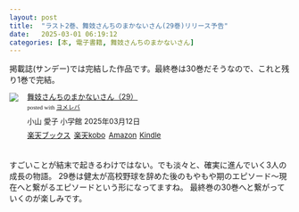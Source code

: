 ```yaml
---
layout: post
title:  "ラスト2巻、舞妓さんちのまかないさん(29巻)リリース予告"
date:   2025-03-01 06:19:12
categories: [本, 電子書籍, 舞妓さんちのまかないさん]
---
```


掲載誌(サンデー)では完結した作品です。最終巻は30巻だそうなので、これと残り1巻で完結。

<!--more-->

<div class="booklink-box" style="text-align:left;padding-bottom:20px;font-size:small;zoom: 1;overflow: hidden;"><div class="booklink-image" style="float:left;margin:0 15px 10px 0;"><a href="//af.moshimo.com/af/c/click?a_id=1175594&p_id=56&pc_id=56&pl_id=637&s_v=b5Rz2P0601xu&url=http%3A%2F%2Fbooks.rakuten.co.jp%2Frb%2F18142292%2F%3Frafcid%3Dwsc_b_bs_1051722217600006323" target="_blank" ><img src="https://thumbnail.image.rakuten.co.jp/@0_mall/book/cabinet/0013/9784098540013_1_6.jpg?_ex=200x200" style="border: none;" /></a><img src="//i.moshimo.com/af/i/impression?a_id=1175594&p_id=56&pc_id=56&pl_id=637" width="1" height="1" style="border:none;"></div><div class="booklink-info" style="line-height:120%;zoom: 1;overflow: hidden;"><div class="booklink-name" style="margin-bottom:10px;line-height:120%"><a href="//af.moshimo.com/af/c/click?a_id=1175594&p_id=56&pc_id=56&pl_id=637&s_v=b5Rz2P0601xu&url=http%3A%2F%2Fbooks.rakuten.co.jp%2Frb%2F18142292%2F%3Frafcid%3Dwsc_b_bs_1051722217600006323" target="_blank" >舞妓さんちのまかないさん（29）</a><img src="//i.moshimo.com/af/i/impression?a_id=1175594&p_id=56&pc_id=56&pl_id=637" width="1" height="1" style="border:none;"><div class="booklink-powered-date" style="font-size:8pt;margin-top:5px;font-family:verdana;line-height:120%">posted with <a href="https://yomereba.com" rel="nofollow" target="_blank">ヨメレバ</a></div></div><div class="booklink-detail" style="margin-bottom:5px;">小山 愛子 小学館 2025年03月12日    </div><div class="booklink-link2" style="margin-top:10px;"><div class="shoplinkrakuten" style="display:inline;margin-right:5px"><a href="//af.moshimo.com/af/c/click?a_id=1175594&p_id=56&pc_id=56&pl_id=637&s_v=b5Rz2P0601xu&url=http%3A%2F%2Fbooks.rakuten.co.jp%2Frb%2F18142292%2F%3Frafcid%3Dwsc_b_bs_1051722217600006323" target="_blank" >楽天ブックス</a><img src="//i.moshimo.com/af/i/impression?a_id=1175594&p_id=56&pc_id=56&pl_id=637" width="1" height="1" style="border:none;"></div><div class="shoplinkrakukobo" style="display:inline;margin-right:5px"><a href="//af.moshimo.com/af/c/click?a_id=1175594&p_id=56&pc_id=56&pl_id=637&s_v=b5Rz2P0601xu&url=https%3A%2F%2Fbooks.rakuten.co.jp%2Frk%2Fcc8bcea390493b7c92efb69d1b8455da%2F%3Frafcid%3Dwsc_k_eb_1051722217600006323" target="_blank" >楽天kobo</a><img src="//i.moshimo.com/af/i/impression?a_id=1175594&p_id=56&pc_id=56&pl_id=637" width="1" height="1" style="border:none;"></div><div class="shoplinkamazon" style="display:inline;margin-right:5px"><a href="//af.moshimo.com/af/c/click?a_id=920708&p_id=170&pc_id=185&pl_id=4062&s_v=b5Rz2P0601xu&url=https%3A%2F%2Fwww.amazon.co.jp%2Fexec%2Fobidos%2FASIN%2F4098540010" target="_blank" >Amazon</a></div><div class="shoplinkkindle" style="display:inline;margin-right:5px"><a href="//af.moshimo.com/af/c/click?a_id=920708&p_id=170&pc_id=185&pl_id=4062&s_v=b5Rz2P0601xu&url=https%3A%2F%2Fwww.amazon.co.jp%2Fgp%2Fsearch%3Fkeywords%3D%25E8%2588%259E%25E5%25A6%2593%25E3%2581%2595%25E3%2582%2593%25E3%2581%25A1%25E3%2581%25AE%25E3%2581%25BE%25E3%2581%258B%25E3%2581%25AA%25E3%2581%2584%25E3%2581%2595%25E3%2582%2593%25EF%25BC%258829%25EF%25BC%2589%26__mk_ja_JP%3D%2583J%2583%255E%2583J%2583i%26url%3Dnode%253D2275256051" target="_blank" >Kindle</a></div>                              	  	  	  	  	</div></div><div class="booklink-footer" style="clear: left"></div></div>

すごいことが結末で起きるわけではない。でも淡々と、確実に進んでいく3人の成長の物語。
29巻は健太が高校野球を辞めた後のもやもや期のエピソード〜現在へと繋がるエピソードという形になってますね。
最終巻の30巻へと繋がっていくのが楽しみです。

